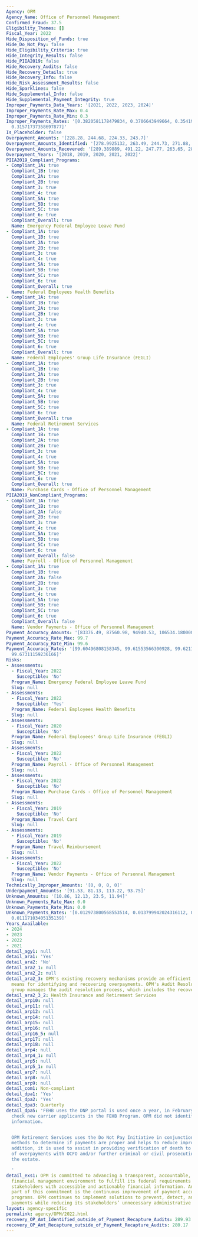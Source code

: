 ```yaml
---
Agency: OPM
Agency_Name: Office of Personnel Management
Confirmed_Fraud: 37.5
Eligibility_Themes: []
Fiscal_Year: 2022
Hide_Disposition_of_Funds: true
Hide_Do_Not_Pay: false
Hide_Eligibility_Criteria: true
Hide_Integrity_Results: false
Hide_PIIA2019: false
Hide_Recovery_Audits: false
Hide_Recovery_Details: true
Hide_Recovery_Info: false
Hide_Risk_Assessment_Results: false
Hide_Sparklines: false
Hide_Supplemental_Info: false
Hide_Supplemental_Payment_Integrity: true
Improper_Payments_Data_Years: '[2021, 2022, 2023, 2024]'
Improper_Payments_Rate_Max: 0.4
Improper_Payments_Rate_Min: 0.3
Improper_Payments_Rates: '[0.3820581178479834, 0.3706643949664, 0.35419139955497064,
  0.31571737358697877]'
Is_Placeholder: false
Overpayment_Amounts: '[228.28, 244.68, 224.33, 243.7]'
Overpayment_Amounts_Identified: '[278.9925132, 263.49, 244.73, 271.88, 289.93]'
Overpayment_Amounts_Recovered: '[289.389889, 491.22, 247.77, 263.65, 280.17]'
Overpayment_Years: '[2018, 2019, 2020, 2021, 2022]'
PIIA2019_Compliant_Programs:
- Compliant_1A: true
  Compliant_1B: true
  Compliant_2A: true
  Compliant_2B: true
  Compliant_3: true
  Compliant_4: true
  Compliant_5A: true
  Compliant_5B: true
  Compliant_5C: true
  Compliant_6: true
  Compliant_Overall: true
  Name: Emergency Federal Employee Leave Fund
- Compliant_1A: true
  Compliant_1B: true
  Compliant_2A: true
  Compliant_2B: true
  Compliant_3: true
  Compliant_4: true
  Compliant_5A: true
  Compliant_5B: true
  Compliant_5C: true
  Compliant_6: true
  Compliant_Overall: true
  Name: Federal Employees Health Benefits
- Compliant_1A: true
  Compliant_1B: true
  Compliant_2A: true
  Compliant_2B: true
  Compliant_3: true
  Compliant_4: true
  Compliant_5A: true
  Compliant_5B: true
  Compliant_5C: true
  Compliant_6: true
  Compliant_Overall: true
  Name: Federal Employees' Group Life Insurance (FEGLI)
- Compliant_1A: true
  Compliant_1B: true
  Compliant_2A: true
  Compliant_2B: true
  Compliant_3: true
  Compliant_4: true
  Compliant_5A: true
  Compliant_5B: true
  Compliant_5C: true
  Compliant_6: true
  Compliant_Overall: true
  Name: Federal Retirement Services
- Compliant_1A: true
  Compliant_1B: true
  Compliant_2A: true
  Compliant_2B: true
  Compliant_3: true
  Compliant_4: true
  Compliant_5A: true
  Compliant_5B: true
  Compliant_5C: true
  Compliant_6: true
  Compliant_Overall: true
  Name: Purchase Cards - Office of Personnel Management
PIIA2019_NonCompliant_Programs:
- Compliant_1A: true
  Compliant_1B: true
  Compliant_2A: false
  Compliant_2B: true
  Compliant_3: true
  Compliant_4: true
  Compliant_5A: true
  Compliant_5B: true
  Compliant_5C: true
  Compliant_6: true
  Compliant_Overall: false
  Name: Payroll - Office of Personnel Management
- Compliant_1A: true
  Compliant_1B: true
  Compliant_2A: false
  Compliant_2B: true
  Compliant_3: true
  Compliant_4: true
  Compliant_5A: true
  Compliant_5B: true
  Compliant_5C: true
  Compliant_6: true
  Compliant_Overall: false
  Name: Vendor Payments - Office of Personnel Management
Payment_Accuracy_Amounts: '[83376.49, 87560.98, 94940.53, 106534.18000000001]'
Payment_Accuracy_Rate_Max: 99.7
Payment_Accuracy_Rate_Min: 99.6
Payment_Accuracy_Rates: '[99.60496808158345, 99.61553566300928, 99.62115003759644,
  99.67311159236166]'
Risks:
- Assessments:
  - Fiscal_Year: 2022
    Susceptible: 'No'
  Program_Name: Emergency Federal Employee Leave Fund
  Slug: null
- Assessments:
  - Fiscal_Year: 2022
    Susceptible: 'Yes'
  Program_Name: Federal Employees Health Benefits
  Slug: null
- Assessments:
  - Fiscal_Year: 2020
    Susceptible: 'No'
  Program_Name: Federal Employees' Group Life Insurance (FEGLI)
  Slug: null
- Assessments:
  - Fiscal_Year: 2022
    Susceptible: 'No'
  Program_Name: Payroll - Office of Personnel Management
  Slug: null
- Assessments:
  - Fiscal_Year: 2022
    Susceptible: 'No'
  Program_Name: Purchase Cards - Office of Personnel Management
  Slug: null
- Assessments:
  - Fiscal_Year: 2019
    Susceptible: 'No'
  Program_Name: Travel Card
  Slug: null
- Assessments:
  - Fiscal_Year: 2019
    Susceptible: 'No'
  Program_Name: Travel Reimbursement
  Slug: null
- Assessments:
  - Fiscal_Year: 2022
    Susceptible: 'No'
  Program_Name: Vendor Payments - Office of Personnel Management
  Slug: null
Technically_Improper_Amounts: '[0, 0, 0, 0]'
Underpayment_Amounts: '[91.53, 81.13, 113.22, 93.75]'
Unknown_Amounts: '[10.86, 12.13, 23.5, 11.94]'
Unknown_Payments_Rate_Max: 0.0
Unknown_Payments_Rate_Min: 0.0
Unknown_Payments_Rates: '[0.012973800568553514, 0.013799942024316112, 0.02465856284859076,
  0.01117103405135139]'
Years_Available:
- 2024
- 2023
- 2022
- 2021
detail_agy1: null
detail_ara1: 'Yes'
detail_ara2: 'No'
detail_ara2_1: null
detail_ara2_2: null
detail_ara2_3: OPM's existing recovery mechanisms provide an efficient and effective
  means for identifying and recovering overpayments. OPM's Audit Resolution and Compliance
  group manages the audit resolution process, which includes the recovery of overpayments.
detail_ara2_3_2: Health Insurance and Retirement Services
detail_arp10: null
detail_arp11: null
detail_arp12: null
detail_arp14: null
detail_arp15: null
detail_arp16: null
detail_arp16_5: null
detail_arp17: null
detail_arp18: null
detail_arp4: null
detail_arp4_1: null
detail_arp5: null
detail_arp5_1: null
detail_arp7: null
detail_arp8: null
detail_arp9: null
detail_com1: Non-compliant
detail_dpa1: 'Yes'
detail_dpa2: 'Yes'
detail_dpa3: Quarterly
detail_dpa5: 'FEHB uses the DNP portal is used once a year, in February/March, to
  check new carrier applicants in the FEHB Program. OPM did not identify any incorrect
  information.


  OPM Retirement Services uses the Do Not Pay Initiative in conjunction with other
  methods to determine if payments are proper and helps to reduce improper payments.  In
  addition, it is used to assist in providing verification of death to initiate reclamation
  of overpayments with OCFO and/or further criminal or civil prosecution by OIG on
  the estate.

  '
detail_exs1: OPM is committed to advancing a transparent, accountable, and collaborative
  financial management environment to fulfill its federal requirements and provide
  stakeholders with accessible and actionable financial information. An essential
  part of this commitment is the continuous improvement of payment accuracy in OPM’s
  programs. OPM continues to implement solutions to prevent, detect, and reduce improper
  payments while reducing its stakeholders’ unnecessary administrative burden.
layout: agency-specific
permalink: agency/OPM/2022.html
recovery_OP_Amt_Identified_outside_of_Payment_Recapture_Audits: 289.93
recovery_OP_Amt_Recapture_outside_of_Payment_Recapture_Audits: 280.17
---
```

